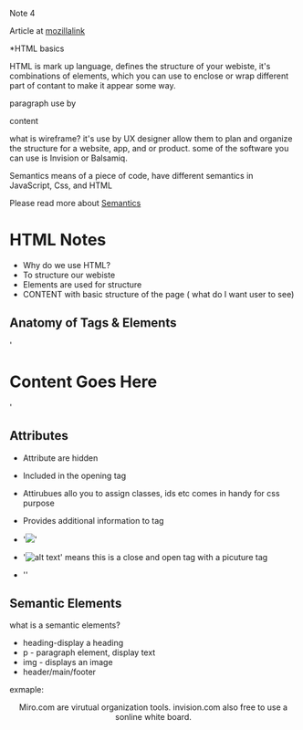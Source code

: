 Note 4 



Article at 
[mozillalink](https://developer.mozilla.org/en-US/docs/Learn/Getting_started_with_the_web/HTML_basics#images)

*HTML basics

HTML is mark up language, defines the structure of your webiste, it's combinations of elements, which you can use to enclose or wrap different part of contant to make it appear some way. 

paragraph use by <p> content</p> 

what is wireframe? it's use by UX designer allow them to plan and organize the structure for a website, app, and or product. some of the software you can use is Invision or Balsamiq. 


Semantics means of a piece of code, have different semantics in JavaScript, Css, and HTML

Please read more about [Semantics](https://developer.mozilla.org/en-US/docs/Glossary/Semantics)

# HTML Notes 

* Why do we use HTML? 
 * To structure our webiste 
 * Elements are used for structure 
 * CONTENT with basic structure of the page ( what do I want user to see)

## Anatomy of Tags & Elements 
'<h1>Content Goes Here</h1>'

## Attributes 
* Attribute are hidden 
* Included in the opening tag 
* Attirubues allo you to assign classes, ids etc comes in handy for css purpose 
* Provides additional information to tag 

* '<img src="file-or-url-goes-here"></img>'

* '<img src="source" alt="alt text"/>' means this is a close and open tag with a picuture tag

* '<img></img>'

## Semantic Elements 
 what is a semantic elements?
 * heading-display a heading
 * p - paragraph element, display text
 * img -  displays an image 
 * header/main/footer

 exmaple:

<header>
<footer>
<main>

Miro.com are virutual organization tools. invision.com also free to use a sonline white board. 